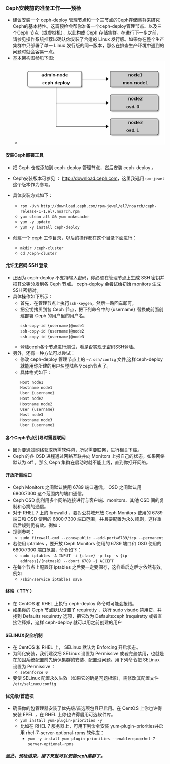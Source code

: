 ### Ceph安装前的准备工作——预检
- 建议安装一个 ceph-deploy 管理节点和一个三节点的Ceph存储集群来研究Ceph的基本特性。这篇预检会帮你准备一个ceph-deploy管理节点、以及三个Ceph 节点（或虚拟机），以此构成 Ceph 存储集群。在进行下一步之前，请参见操作系统推荐以确认你安装了合适的 Linux 发行版。如果你在整个生产集群中只部署了单一 Linux 发行版的同一版本，那么在排查生产环境中遇到的问题时就会容易一点。
- 基本架构图参见下图:
  - ![ceph基本架构图](../images/ceph1.png)

#### 安装Ceph部署工具
- 把 Ceph 仓库添加到 ceph-deploy 管理节点，然后安装 ceph-deploy 。
- Ceph安装版本可参见 ： <http://download.ceph.com>，这里我选用`rpm-jewel`这个版本作为参考。
- 具体安装方式如下：
  - `rpm -Uvh http://download.ceph.com/rpm-jewel/el7/noarch/ceph-release-1-1.el7.noarch.rpm`
  - `yum clean all && yum makecache`
  - `yum -y update`
  - `yum -y install ceph-deploy`

- 创建一个 ceph 工作目录，以后的操作都在这个目录下面进行：
  - `mkdir /ceph-cluster`
  - `cd /ceph-cluster`

#### 允许无密码 SSH 登录
- 正因为 ceph-deploy 不支持输入密码，你必须在管理节点上生成 SSH 密钥并把其公钥分发到各 Ceph 节点。 ceph-deploy 会尝试给初始 monitors 生成 SSH 密钥对。
- 具体操作如下所示：
  - 首先，在管理节点上执行`ssh-keygen`，然后一路回车即可。
  - 把公钥拷贝到各 Ceph 节点，把下列命令中的 {username} 替换成前面创建部署 Ceph 的用户里的用户名。
    ``` xml
    ssh-copy-id {username}@node1
    ssh-copy-id {username}@node2
    ssh-copy-id {username}@node3
    ```
  - 登陆ceph各个节点进行测试，看是否实现无密码SSH登陆。
 - 另外，还有一种方法可以尝试：
   - 修改 ceph-deploy 管理节点上的 `~/.ssh/config` 文件,这样ceph-deploy就能用你所建的用户名登陆各个ceph节点了。
   - 具体格式如下：
     ``` xml
     Host node1
     Hostname node1
     User {username}
     Host node2
     Hostname node2
     User {username}
     Host node3
     Hostname node3
     User {username}
     ```
#### 各个Ceph节点引导时需要联网
- 因为要通过网络获取所需软件包，所以需要联网，进行相关下载。
- Ceph 的各 OSD 进程通过网络互联并向 Monitors 上报自己的状态。如果网络默认为 off ，那么 Ceph 集群在启动时就不能上线，直到你打开网络。

#### 开放所需端口
- Ceph Monitors 之间默认使用 6789 端口通信， OSD 之间默认用 6800:7300 这个范围内的端口通信。
- Ceph OSD 能利用多个网络连接进行与客户端、monitors、其他 OSD 间的复制和心跳的通信。
- 对于 RHEL 7 上的 firewalld ，要对公共域开放 Ceph Monitors 使用的 6789 端口和 OSD 使用的 6800:7300 端口范围，并且要配置为永久规则，这样重启后规则仍有效。例如：
- 规则参考：
  - `sudo firewall-cmd --zone=public --add-port=6789/tcp --permanent`
- 若使用 iptables ，要开放 Ceph Monitors 使用的 6789 端口和 OSD 使用的 6800:7300 端口范围，命令如下：
  - `sudo iptables -A INPUT -i {iface} -p tcp -s {ip-address}/{netmask} --dport 6789 -j ACCEPT`
- 在每个节点上配置好 iptables 之后要一定要保存，这样重启之后才依然有效。例如
  - `/sbin/service iptables save`
  
#### 终端（ TTY ）
- 在 CentOS 和 RHEL 上执行 ceph-deploy 命令时可能会报错。
- 如果你的 Ceph 节点默认设置了 requiretty ，执行 sudo visudo 禁用它，并找到 Defaults requiretty 选项，把它改为 Defaults:ceph !requiretty 或者直接注释掉，这样 ceph-deploy 就可以用之前创建的用户

#### SELINUX安全机制
- 在 CentOS 和 RHEL 上， SELinux 默认为 Enforcing 开启状态。
- 为简化安装，我们建议把 SELinux 设置为 Permissive 或者完全禁用，也就是在加固系统配置前先确保集群的安装、配置没问题。用下列命令把 SELinux 设置为 Permissive ：
  - `setenforce 0`
- 要使 SELinux 配置永久生效（如果它的确是问题根源），需修改其配置文件 `/etc/selinux/config`

#### 优先级/首选项
- 确保你的包管理器安装了优先级/首选项包且已启用。在 CentOS 上你也许得安装 EPEL ，在 RHEL 上你也许得启用可选软件库。
  - `yum install yum-plugin-priorities -y`
  - 比如在 RHEL 7 服务器上，可用下列命令安装 yum-plugin-priorities并启用 rhel-7-server-optional-rpms 软件库：
    - `yum -y install yum-plugin-priorities --enablerepo=rhel-7-server-optional-rpms`

##### 至此，预检结束，接下来就可以安装ceph集群了。


   
